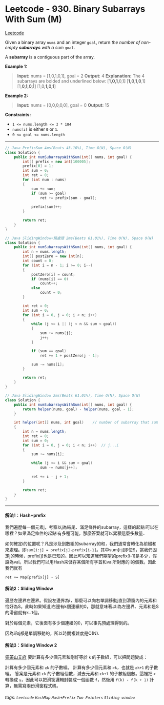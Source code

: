 # Leetcode - 930. Binary Subarrays With Sum (M)

[Leetcode](https://leetcode.com/problems/binary-subarrays-with-sum/)

Given a binary array `nums` and an integer `goal`, return _the number of non-empty **subarrays** with a sum_ `goal`.

A **subarray** is a contiguous part of the array.

**Example 1:**

> **Input:** nums = [1,0,1,0,1], goal = 2
> **Output:** 4
> **Explanation:** The 4 subarrays are bolded and underlined below:
> [**1,0,1**,0,1]
> [**1,0,1,0**,1]
> [1,**0,1,0,1**]
> [1,0,**1,0,1**]

**Example 2:**

> **Input:** nums = [0,0,0,0,0], goal = 0
> **Output:** 15

**Constraints:**

-   `1 <= nums.length <= 3 * 104`
-   `nums[i]` is either `0` or `1`.
-   `0 <= goal <= nums.length`

---
```java
// Java PrefisSum 4ms(Beats 43.10%), Time O(N), Space O(N)
class Solution {
    public int numSubarraysWithSum(int[] nums, int goal) {
        int[] prefix = new int[100005];
        prefix[0] = 1;
        int sum = 0;
        int ret = 0;
        for (int num : nums)
        {
            sum += num;
            if (sum >= goal)
                ret += prefix[sum - goal];
            
            prefix[sum]++;
        }

        return ret;
    }
}
```
```java
// Java SlidingWindow+預處理 2ms(Beats 61.01%), Time O(N), Space O(N)
class Solution {
    public int numSubarraysWithSum(int[] nums, int goal) {
        int n = nums.length;
        int[] postZero = new int[n];
        int count = 0;
        for (int i = n - 1; i >= 0; i--)
        {
            postZero[i] = count;
            if (nums[i] == 0)
                count++;
            else
                count = 0;
        }

        int ret = 0;
        int sum = 0;
        for (int i = 0, j = 0; i < n; i++)
        {
            while (j <= i || (j < n && sum < goal))
            {
                sum += nums[j];
                j++;
            }

            if (sum == goal)
                ret += 1 + postZero[j - 1];

            sum -= nums[i];
        }

        return ret;
    }
}
```
```java
// Java SlidingWindow 2ms(Beats 61.01%), Time O(N), Space O(N)
class Solution {
    public int numSubarraysWithSum(int[] nums, int goal) {
        return helper(nums, goal) - helper(nums, goal - 1);
    }

    int helper(int[] nums, int goal)    // number of subarray that sum is <= goal
    {
        int n = nums.length;
        int ret = 0;
        int sum = 0;
        for (int i = 0, j = 0; i < n; i++)  // j...i
        {
            sum += nums[i];

            while (j <= i && sum > goal)
                sum -= nums[j++];
            
            ret += i - j + 1;
        }

        return ret;
    }
}
```
---

#### 解法1：Hash+prefix

我們遍歷每一個元素j，考察以j為結尾、滿足條件的subarray，這樣的起點i可以在哪裡？如果滿足條件的起點i有多種可能，那麼答案就可以累積這麼多數量．

如何確定i的位置呢？凡是涉及到數組的subarray的和，我們通常會轉化為前綴和來處理。即`sum[i:j] = prefix[j]-prefix[i-1]`。其中sum[i:j]即使S，當我們固定j的時候，prefix[j]也是已知的。因此可以知道我們期望的prefix[i-1]是多少，假設為val。所以我們可以用Hash來儲存某個所有字首和val所對應的i的個數。因此我們就有

```
ret += Map[prefix[j] - S]

```

#### 解法2：Sliding Window

遍歷左邊界左邊界。假設左邊界為i，那麼可以向右單調移動j直到滑窗內的元素和恰好為S。此時如果知道j右邊有k個連續的0，那就意味著以i為左邊界、元素和是S的滑窗就有k+1個。

對於每個元素，它後面有多少個連續的0，可以事先預處理得到的。

因為i和j都是單調移動的，所以時間複雜度是O(N).


#### 解法3：Sliding Window 2

[靈茶山艾府](https://leetcode.cn/discuss/post/0viNMK/)
要計算有多少個元素和剛好等於 `k` 的子數組，可以把問題變成：

計算有多少個元素和 `≥k` 的子數組。
計算有多少個元素和 `>k`，也就是 `≥k+1` 的子數組。
答案是元素和 `≥k` 的子數組個數，減去元素和 `≥k+1` 的子數組個數。這裡把 `>` 轉換成 `≥`，因此可以把滑窗邏輯封裝成一個函數 `f`，然後用 `f(k) - f(k + 1)` 計算，無需寫兩份滑窗程式碼。



###### tags: `Leetcode` `HashMap` `Hash+Prefix` `Two Pointers` `Sliding window`